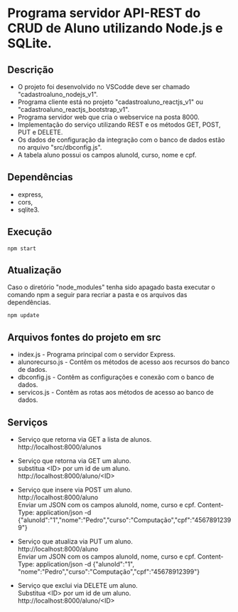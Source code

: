 # Programa servidor API-REST do CRUD de Aluno utilizando Node.js e SQLite.

## Descrição
- O projeto foi desenvolvido no VSCodde deve ser chamado "cadastroaluno_nodejs_v1".
- Programa cliente está no projeto "cadastroaluno_reactjs_v1" ou "cadastroaluno_reactjs_bootstrap_v1".
- Programa servidor web que cria o webservice na posta 8000.
- Implementação do serviço utilizando REST e os métodos GET, POST, PUT e DELETE.
- Os dados de configuração da integração com o banco de dados estão no arquivo "src/dbconfig.js".
- A tabela aluno possui os campos alunoId, curso, nome e cpf.

## Dependências
- express,
- cors,
- sqlite3.

## Execução
   <pre><code>npm start</code></pre>

## Atualização
   Caso o diretório "node_modules" tenha sido apagado basta executar o comando npm a seguir para recriar a pasta e os arquivos das dependências.
   <pre><code>npm update</code></pre>

## Arquivos fontes do projeto em src
- index.js - Programa principal com o servidor Express.
- alunorecurso.js - Contêm os métodos de acesso aos recursos do banco de dados.
- dbconfig.js - Contêm as configurações e conexão com o banco de dados.
- servicos.js - Contêm as rotas aos métodos de acesso ao banco de dados.

## Serviços
- Serviço que retorna via GET a lista de alunos.<br>
    http://localhost:8000/alunos

- Serviço que retorna via GET um aluno.<br>
    substitua \<ID\> por um id de um aluno.<br>
    http://localhost:8000/aluno/<ID\>

- Serviço que insere via POST um aluno.<br>
    http://localhost:8000/aluno<br>
    Enviar um JSON com os campos alunoId, nome, curso e cpf.
    Content-Type: application/json -d {"alunoId":"1","nome":"Pedro","curso":"Computação","cpf":"45678912399"}

- Serviço que atualiza via PUT um aluno.<br>
    http://localhost:8000/aluno<br>
    Enviar um JSON com os campos alunoId, nome, curso e cpf.
    Content-Type: application/json -d {"alunoId":"1", "nome":"Pedro","curso":"Computação","cpf":"45678912399"}
    
- Serviço que exclui via DELETE um aluno.<br>
    Substitua \<ID\> por um id de um aluno.<br>
    http://localhost:8000/aluno/<ID\>
